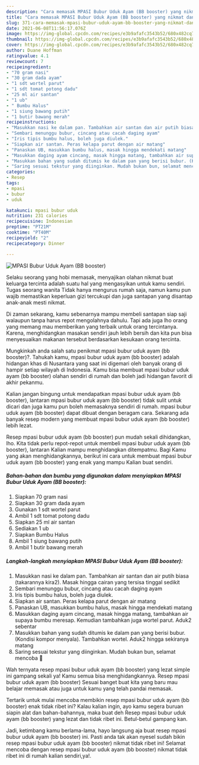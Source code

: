 ```yaml
---
description: "Cara memasak MPASI Bubur Uduk Ayam (BB booster) yang nikmat dan Mudah Dibuat"
title: "Cara memasak MPASI Bubur Uduk Ayam (BB booster) yang nikmat dan Mudah Dibuat"
slug: 371-cara-memasak-mpasi-bubur-uduk-ayam-bb-booster-yang-nikmat-dan-mudah-dibuat
date: 2021-06-08T11:56:17.076Z
image: https://img-global.cpcdn.com/recipes/e3b9afafc3543b52/680x482cq70/mpasi-bubur-uduk-ayam-bb-booster-foto-resep-utama.jpg
thumbnail: https://img-global.cpcdn.com/recipes/e3b9afafc3543b52/680x482cq70/mpasi-bubur-uduk-ayam-bb-booster-foto-resep-utama.jpg
cover: https://img-global.cpcdn.com/recipes/e3b9afafc3543b52/680x482cq70/mpasi-bubur-uduk-ayam-bb-booster-foto-resep-utama.jpg
author: Duane Hoffman
ratingvalue: 4.1
reviewcount: 7
recipeingredient:
- "70 gram nasi"
- "30 gram dada ayam"
- "1 sdt wortel parut"
- "1 sdt tomat potong dadu"
- "25 ml air santan"
- "1 ub"
- " Bumbu Halus"
- "1 siung bawang putih"
- "1 butir bawang merah"
recipeinstructions:
- "Masukkan nasi ke dalam pan. Tambahkan air santan dan air putih biasa (takarannya kira2). Masak hingga cairan yang tersisa tinggal sedikit"
- "Sembari menunggu bubur, cincang atau cacah daging ayam"
- "Iris tipis bumbu halus, boleh juga diulek."
- "Siapkan air santan. Peras kelapa parut dengan air matang"
- "Panaskan UB, masukkan bumbu halus, masak hingga mendekati matang"
- "Masukkan daging ayam cincang, masak hingga matang, tambahkan air supaya bumbu meresap. Kemudian tambahkan juga wortel parut. Aduk2 sebentar"
- "Masukkan bahan yang sudah ditumis ke dalam pan yang berisi bubur. (Kondisi kompor menyala). Tambahkan wortel. Aduk2 hingga sekiranya matang"
- "Saring sesuai tekstur yang diinginkan. Mudah bukan bun, selamat mencoba 🥰"
categories:
- Resep
tags:
- mpasi
- bubur
- uduk

katakunci: mpasi bubur uduk 
nutrition: 231 calories
recipecuisine: Indonesian
preptime: "PT21M"
cooktime: "PT40M"
recipeyield: "2"
recipecategory: Dinner

---
```



![MPASI Bubur Uduk Ayam (BB booster)](https://img-global.cpcdn.com/recipes/e3b9afafc3543b52/680x482cq70/mpasi-bubur-uduk-ayam-bb-booster-foto-resep-utama.jpg)

Selaku seorang yang hobi memasak, menyajikan olahan nikmat buat keluarga tercinta adalah suatu hal yang mengasyikan untuk kamu sendiri. Tugas seorang  wanita Tidak hanya mengurus rumah saja, namun kamu pun wajib memastikan keperluan gizi tercukupi dan juga santapan yang disantap anak-anak mesti nikmat.

Di zaman  sekarang, kamu sebenarnya mampu membeli santapan siap saji walaupun tanpa harus repot mengolahnya dahulu. Tapi ada juga lho orang yang memang mau memberikan yang terbaik untuk orang tercintanya. Karena, menghidangkan masakan sendiri jauh lebih bersih dan kita pun bisa menyesuaikan makanan tersebut berdasarkan kesukaan orang tercinta. 



Mungkinkah anda salah satu penikmat mpasi bubur uduk ayam (bb booster)?. Tahukah kamu, mpasi bubur uduk ayam (bb booster) adalah hidangan khas di Nusantara yang saat ini digemari oleh banyak orang di hampir setiap wilayah di Indonesia. Kamu bisa membuat mpasi bubur uduk ayam (bb booster) olahan sendiri di rumah dan boleh jadi hidangan favorit di akhir pekanmu.

Kalian jangan bingung untuk mendapatkan mpasi bubur uduk ayam (bb booster), lantaran mpasi bubur uduk ayam (bb booster) tidak sulit untuk dicari dan juga kamu pun boleh memasaknya sendiri di rumah. mpasi bubur uduk ayam (bb booster) dapat dibuat dengan beragam cara. Sekarang ada banyak resep modern yang membuat mpasi bubur uduk ayam (bb booster) lebih lezat.

Resep mpasi bubur uduk ayam (bb booster) pun mudah sekali dihidangkan, lho. Kita tidak perlu repot-repot untuk membeli mpasi bubur uduk ayam (bb booster), lantaran Kalian mampu menghidangkan ditempatmu. Bagi Kamu yang akan menghidangkannya, berikut ini cara untuk membuat mpasi bubur uduk ayam (bb booster) yang enak yang mampu Kalian buat sendiri.

<!--inarticleads1-->

##### Bahan-bahan dan bumbu yang digunakan dalam menyiapkan MPASI Bubur Uduk Ayam (BB booster):

1. Siapkan 70 gram nasi
1. Siapkan 30 gram dada ayam
1. Gunakan 1 sdt wortel parut
1. Ambil 1 sdt tomat potong dadu
1. Siapkan 25 ml air santan
1. Sediakan 1 ub
1. Siapkan  Bumbu Halus
1. Ambil 1 siung bawang putih
1. Ambil 1 butir bawang merah




<!--inarticleads2-->

##### Langkah-langkah menyiapkan MPASI Bubur Uduk Ayam (BB booster):

1. Masukkan nasi ke dalam pan. Tambahkan air santan dan air putih biasa (takarannya kira2). Masak hingga cairan yang tersisa tinggal sedikit
1. Sembari menunggu bubur, cincang atau cacah daging ayam
1. Iris tipis bumbu halus, boleh juga diulek.
1. Siapkan air santan. Peras kelapa parut dengan air matang
1. Panaskan UB, masukkan bumbu halus, masak hingga mendekati matang
1. Masukkan daging ayam cincang, masak hingga matang, tambahkan air supaya bumbu meresap. Kemudian tambahkan juga wortel parut. Aduk2 sebentar
1. Masukkan bahan yang sudah ditumis ke dalam pan yang berisi bubur. (Kondisi kompor menyala). Tambahkan wortel. Aduk2 hingga sekiranya matang
1. Saring sesuai tekstur yang diinginkan. Mudah bukan bun, selamat mencoba 🥰




Wah ternyata resep mpasi bubur uduk ayam (bb booster) yang lezat simple ini gampang sekali ya! Kamu semua bisa menghidangkannya. Resep mpasi bubur uduk ayam (bb booster) Sesuai banget buat kita yang baru mau belajar memasak atau juga untuk kamu yang telah pandai memasak.

Tertarik untuk mulai mencoba membikin resep mpasi bubur uduk ayam (bb booster) enak tidak ribet ini? Kalau kalian ingin, ayo kamu segera buruan siapin alat dan bahan-bahannya, maka buat deh Resep mpasi bubur uduk ayam (bb booster) yang lezat dan tidak ribet ini. Betul-betul gampang kan. 

Jadi, ketimbang kamu berlama-lama, hayo langsung aja buat resep mpasi bubur uduk ayam (bb booster) ini. Pasti anda tak akan nyesel sudah bikin resep mpasi bubur uduk ayam (bb booster) nikmat tidak ribet ini! Selamat mencoba dengan resep mpasi bubur uduk ayam (bb booster) nikmat tidak ribet ini di rumah kalian sendiri,ya!.

